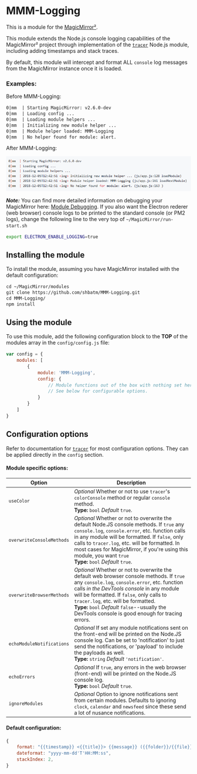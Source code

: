 # MMM-Logging

This is a module for the [MagicMirror²](https://github.com/MichMich/MagicMirror/).

This module extends the Node.js console logging capabilities of the MagicMirror² project through implementation of the [`tracer`](https://github.com/baryon/tracer) Node.js module, including adding timestamps and stack traces.

By default, this module will intercept and format ALL `console` log messages from the MagicMirror instance once it is loaded.

### Examples:

Before MMM-Logging:

```shell
0|mm  | Starting MagicMirror: v2.6.0-dev
0|mm  | Loading config ...
0|mm  | Loading module helpers ...
0|mm  | Initializing new module helper ...
0|mm  | Module helper loaded: MMM-Logging
0|mm  | No helper found for module: alert.
```

After MMM-Logging:

![Example 1](example1.png)

***Note:***
You can find more detailed information on debugging your MagicMirror here: [Module Debugging](https://github.com/MichMich/MagicMirror/wiki/Module-Debugging#logging). If you also want the Electron rederer (web browser) console logs to be printed to the standard console (or PM2 logs), change the following line to the very top of `~/MagicMirror/run-start.sh`
```sh
export ELECTRON_ENABLE_LOGGING=true
```

## Installing the module

To install the module, assuming you have MagicMirror installed with the default configuration:

```shell
cd ~/MagicMirror/modules
git clone https://github.com/shbatm/MMM-Logging.git
cd MMM-Logging/
npm install
```

## Using the module

To use this module, add the following configuration block to the **TOP** of the modules array in the `config/config.js` file:
```js
var config = {
    modules: [
        {
            module: 'MMM-Logging',
            config: {
                // Module functions out of the box with nothing set here.
                // See below for configurable options.
            }
        }
    ]
}
```

## Configuration options

Refer to documentation for [`tracer`](https://github.com/baryon/tracer) for most configuration options. They can be applied directly in the `config` section.

#### Module specific options:

| Option           | Description
|----------------- |-----------
| `useColor`       | *Optional* Whether or not to use `tracer`'s `colorConsole` method or regular `console` method. <br>**Type:** `bool` *Default* `true`.
| `overwriteConsoleMethods`       | *Optional* Whether or not to overwrite the default Node.JS console methods. If `true` any `console.log`, `console.error`, etc. function calls in any module will be formatted.  If `false`, only calls to `tracer.log`, etc. will be formatted.  In most cases for MagicMirror, if you're using this module, you want `true` <br>**Type:** `bool` *Default* `true`.
| `overwriteBrowserMethods`       | *Optional* Whether or not to overwrite the default web browser console methods. If `true` any `console.log`, `console.error`, etc. function calls *in the DevTools console* in any module will be formatted.  If `false`, only calls to `tracer.log`, etc. will be formatted.<br>**Type:** `bool` *Default* `false`--usually the DevTools console is good enough for tracing errors.
| `echoModuleNotifications`       | *Optional* If set any module notifications sent on the front-end will be printed on the Node.JS console log. Can be set to 'notification' to just send the notifications, or 'payload' to include the payloads as well.<br>**Type:** `string` *Default* `'notification'`.
| `echoErrors`       | *Optional* If `true`, any errors in the web browser (front-end) will be printed on the Node.JS console log. <br>**Type:** `bool` *Default* `true`.
| `ignoreModules` | *Optional* Option to ignore notifications sent from certain modules. Defaults to ignoring `clock`, `calendar` and `newsfeed` since these send a lot of nusance notifications.

#### Default configuration:

```js
{
    format: "{{timestamp}} <{{title}}> {{message}} ({{folder}}/{{file}}:{{line}} {{method}})",
    dateformat: "yyyy-mm-dd'T'HH:MM:ss",
    stackIndex: 2,
}
```

